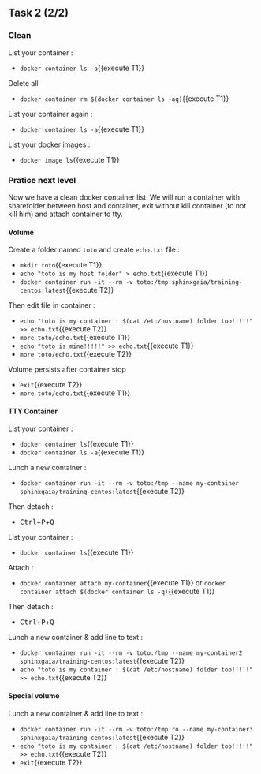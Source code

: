 ## Task 2 (2/2)

### Clean

List your container :
- `docker container ls -a`{{execute T1}}

Delete all
- `docker container rm $(docker container ls -aq)`{{execute T1}}

List your container again :
- `docker container ls -a`{{execute T1}}

List your docker images :
- `docker image ls`{{execute T1}}

### Pratice next level

Now we have a clean docker container list. We will run a container with sharefolder between host and container, exit without kill container (to not kill him) and attach container to tty.

#### Volume

Create a folder named `toto` and create `echo.txt` file :
- `mkdir toto`{{execute T1}}
- `echo "toto is my host folder" > echo.txt`{{execute T1}}
- `docker container run -it --rm -v toto:/tmp sphinxgaia/training-centos:latest`{{execute T2}}

Then edit file in container :
- `echo "toto is my container : $(cat /etc/hostname) folder too!!!!!" >> echo.txt`{{execute T2}}
- `more toto/echo.txt`{{execute T1}}
- `echo "toto is mine!!!!!" >> echo.txt`{{execute T1}}
- `more toto/echo.txt`{{execute T2}}

Volume persists after container stop
- `exit`{{execute T2}}
- `more toto/echo.txt`{{execute T1}}

#### TTY Container

List your container :
- `docker container ls`{{execute T1}}
- `docker container ls -a`{{execute T1}}

Lunch a new container :
- `docker container run -it --rm -v toto:/tmp --name my-container sphinxgaia/training-centos:latest`{{execute T2}}

Then detach :
- <kbd>Ctrl</kbd>+<kbd>P</kbd>+<kbd>Q</kbd>

List your container :
- `docker container ls`{{execute T1}}

Attach :
- `docker container attach my-container`{{execute T1}} or `docker container attach $(docker container ls -q)`{{execute T1}}

Then detach :
- <kbd>Ctrl</kbd>+<kbd>P</kbd>+<kbd>Q</kbd>

Lunch a new container & add line to text :
- `docker container run -it --rm -v toto:/tmp --name my-container2 sphinxgaia/training-centos:latest`{{execute T2}}
- `echo "toto is my container : $(cat /etc/hostname) folder too!!!!!" >> echo.txt`{{execute T2}}


#### Special volume

Lunch a new container & add line to text :
- `docker container run -it --rm -v toto:/tmp:ro --name my-container3 sphinxgaia/training-centos:latest`{{execute T2}}
- `echo "toto is my container : $(cat /etc/hostname) folder too!!!!!" >> echo.txt`{{execute T2}}
- `exit`{{execute T2}}